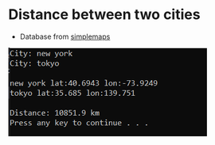 # Distance between two cities

* Database from [simplemaps](https://simplemaps.com/data/world-cities#anchor_updates)

![Distance between new york and tokyo](https://raw.githubusercontent.com/jbyuki/Projects/master/SOLUTIONS/Numbers/Distance_Between_Two_Cities/Capture.PNG)
